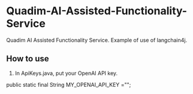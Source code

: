 # Quadim-AI-Assisted-Functionality-Service
Quadim AI Assisted Functionality Service. Example of use of langchain4j.

## How to use
1. In ApiKeys.java, put your OpenAI API key.

public static final String MY_OPENAI_API_KEY ="<YOU MUST HERE PUT YOUR OPEN AI API KEYS>";
